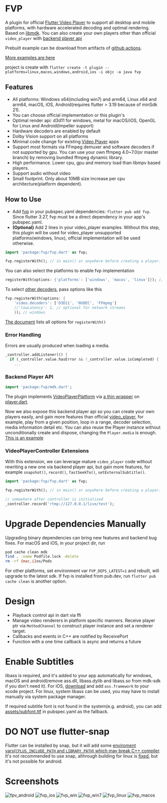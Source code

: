 # FVP

A plugin for official [Flutter Video Player](https://pub.dev/packages/video_player) to support all desktop and mobile platforms, with hardware accelerated decoding and optimal rendering. Based on [libmdk](https://github.com/wang-bin/mdk-sdk). You can also create your own players other than official `video_player` with [backend player api](#backend-player-api)

Prebuilt example can be download from artifacts of [github actions](https://github.com/wang-bin/fvp/actions).

[More examples are here](https://github.com/wang-bin/mdk-examples/tree/master/flutter)

project is create with `flutter create -t plugin --platforms=linux,macos,windows,android,ios -i objc -a java fvp`

## Features
- All platforms: Windows x64(including win7) and arm64, Linux x64 and arm64, macOS, iOS, Android(requires flutter > 3.19 because of minSdk 21).
- You can choose official implementation or this plugin's
- Optimal render api: d3d11 for windows, metal for macOS/iOS, OpenGL for Linux and Android(Impeller support)
- Hardware decoders are enabled by default
- Dolby Vision support on all platforms
- Minimal code change for existing [Video Player](https://pub.dev/packages/video_player) apps
- Support most formats via FFmpeg demuxer and software decoders if not supported by gpu. You can use your own ffmpeg 4.0~7.0(or master branch) by removing bundled ffmpeg dynamic library.
- High performance. Lower cpu, gpu and memory load than libmpv based players.
- Support audio without video
- Small footprint. Only about 10MB size increase per cpu architecture(platform dependent).


## How to Use

- Add [fvp](https://pub.dev/packages/fvp) in your pubspec.yaml dependencies: `flutter pub add fvp`. Since flutter 3.27, fvp must be a direct dependency in your app's pubspec.yaml.
- **(Optional)** Add 2 lines in your video_player examples. Without this step, this plugin will be used for video_player unsupported platforms(windows, linux), official implementation will be used otherwise.

```dart
import 'package:fvp/fvp.dart' as fvp;

fvp.registerWith(); // in main() or anywhere before creating a player. use fvp for all platforms.
```

You can also select the platforms to enable fvp implementation

```dart
registerWith(options: {'platforms': ['windows', 'macos', 'linux']}); // only these platforms will use this plugin implementation
```

To select [other decoders](https://github.com/wang-bin/mdk-sdk/wiki/Decoders), pass options like this
```dart
fvp.registerWith(options: {
    'video.decoders': ['D3D11', 'NVDEC', 'FFmpeg']
    //'lowLatency': 1, // optional for network streams
    }); // windows
```

[The document](https://pub.dev/documentation/fvp/latest/fvp/registerWith.html) lists all options for `registerWith()`

### Error Handling
Errors are usually produced when loading a media.
```dart
_controller.addListener(() {
  if (_controller.value.hasError && !_controller.value.isCompleted) {
    ...
```

### Backend Player API

```dart
import 'package:fvp/mdk.dart';
```

The plugin implements [VideoPlayerPlatform](https://pub.dev/packages/video_player_platform_interface) via [a thin wrapper](https://github.com/wang-bin/fvp/blob/master/lib/video_player_mdk.dart) on [player.dart](https://github.com/wang-bin/fvp/blob/master/lib/src/player.dart).

Now we also expose this backend player api so you can create your own players easily, and gain more features than official [video_player](https://pub.dev/packages/video_player), for example, play from a given position, loop in a range, decoder selection, media information detail etc. You can also reuse the Player instance without unconditionally create and dispose, changing the `Player.media` is enough.
[This is an example](https://github.com/wang-bin/mdk-examples/blob/master/flutter/simple/lib/multi_textures.dart)

### VideoPlayerController Extensions

With this extension, we can leverage mature `video_player` code without rewriting a new one via backend player api, but gain more features, for example `snapshot()`, `record()`, `fastSeekTo()`, `setExternalSubtitle()`.


```dart
import 'package:fvp/fvp.dart' as fvp;

fvp.registerWith(); // in main() or anywhere before creating a player. use fvp for all platforms.

// somewhere after controller is initialized
_controller.record('rtmp://127.0.0.1/live/test');
```

# Upgrade Dependencies Manually
Upgrading binary dependencies can bring new features and backend bug fixes. For macOS and iOS, in your project dir, run
```bash
pod cache clean mdk
find . -name Podfile.lock -delete
rm -rf {mac,i}os/Pods
```

For other platforms, set environment var `FVP_DEPS_LATEST=1` and rebuilt, will upgrade to the latest sdk. If fvp is installed from pub.dev, run `flutter pub cache clean` is another option.


# Design
- Playback control api in dart via ffi
- Manage video renderers in platform specific manners. Receive player ptr via `MethodChannel` to construct player instance and set a renderer target.
- Callbacks and events in C++ are notified by ReceivePort
- Function with a one time callback is async and returns a future


# Enable Subtitles

libass is required, and it's added to your app automatically for windows, macOS and android(remove ass.dll, libass.dylib and libass.so from mdk-sdk if you don't need it). For iOS, [download](https://sourceforge.net/projects/mdk-sdk/files/deps/dep.7z/download) and add `ass.framework` to your xcode project. For linux, system libass can be used, you may have to install manually via system package manager.

If required subtitle font is not found in the system(e.g. android), you can add [assets/subfont.ttf](https://github.com/mpv-android/mpv-android/raw/master/app/src/main/assets/subfont.ttf) in pubspec.yaml as the fallback.

# DO NOT use flutter-snap
Flutter can be installed by snap, but it will add some [enviroment vars(`CPLUS_INCLUDE_PATH` and `LIBRARY_PATH`) which may break C++ compiler](https://github.com/canonical/flutter-snap/blob/main/env.sh#L15-L18). It's not recommended to use snap, althrough building for linux is [fixed](https://github.com/wang-bin/fvp/commit/567c68270ba16b95b1198ae58850707ae4ad7b22), but it's not possible for android.

# Screenshots
![fpv_android](https://user-images.githubusercontent.com/785206/248862591-40f458e5-d7ca-4513-b709-b056deaaf421.jpeg)
![fvp_ios](https://user-images.githubusercontent.com/785206/250348936-e5e1fb14-9c81-4652-8f53-37e8d64195a3.jpg)
![fvp_win](https://user-images.githubusercontent.com/785206/248859525-920bdd51-6947-4a00-87b4-9c1a21a68d51.jpeg)
![fvp_win7](https://user-images.githubusercontent.com/785206/266754957-883d05c9-a057-4c1c-b824-0dc385a13f78.jpg)
![fvp_linux](https://user-images.githubusercontent.com/785206/248859533-ce2ad50b-2ead-43bb-bf25-6e2575c5ebe1.jpeg)
![fvp_macos](https://user-images.githubusercontent.com/785206/248859538-71de39a4-c5f0-4c8f-9920-d7dfc6cd0d9a.jpg)